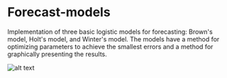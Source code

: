 # Forecast-models
Implementation of three basic logistic models for forecasting: Brown's model, Holt's model, and Winter's model. The models have a method for optimizing parameters to achieve the smallest errors and a method for graphically presenting the results.

![alt text](https://github.com/DzikiCzosnek99/Forecast-models/blob/master/example.png?raw=true)
